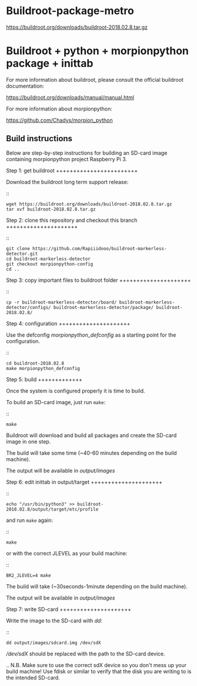 # Buildroot-package-metro

https://buildroot.org/downloads/buildroot-2018.02.8.tar.gz

Buildroot + python + morpionpython package + inittab
=================================

For more information about buildroot, please consult the official buildroot
documentation:

https://buildroot.org/downloads/manual/manual.html

For more information about morpionpython:

https://github.com/Chadys/morpion_python

Build instructions
------------------

Below are step-by-step instructions for building an SD-card image containing
morpionpython project Raspberry Pi 3.

Step 1: get buildroot
++++++++++++++++++++++++

Download the buildroot long term support release:

::

    wget https://buildroot.org/downloads/buildroot-2018.02.8.tar.gz
    tar xvf buildroot-2018.02.8.tar.gz

Step 2: clone this repository and checkout this branch
+++++++++++++++++++++

::

    git clone https://github.com/Rapiiidooo/buildroot-markerless-detector.git
    cd buildroot-markerless-detector
    git checkout morpionpython-config
    cd ..


Step 3: copy important files to buildroot folder
+++++++++++++++++++++

::

	cp -r buildroot-markerless-detector/board/ buildroot-markerless-detector/configs/ buildroot-markerless-detector/package/ buildroot-2018.02.8/


Step 4: configuration
+++++++++++++++++++++

Use the defconfig *morpionpython_defconfig* as a starting
point for the configuration.

::

    cd buildroot-2018.02.8
    make morpionpython_defconfig

Step 5: build
+++++++++++++

Once the system is configured properly it is time to build.

To build an SD-card image, just run ``make``:

::

    make

Buildroot will download and build all packages and create the SD-card image
in one step.

The build will take some time (~40-60 minutes depending on the build machine).

The output will be available in *output/images*

Step 6: edit inittab in output/target
+++++++++++++++++++++

::

	echo "/usr/bin/python3" >> buildroot-2018.02.8/output/target/etc/profile

and run ``make`` again:

::

	make

or with the correct JLEVEL as your build machine: 

::

	BR2_JLEVEL=4 make

The build will take (~30seconds-1minute depending on the build machine).

The output will be available in *output/images*

Step 7: write SD-card
+++++++++++++++++++++

Write the image to the SD-card with *dd*:

::

    dd output/images/sdcard.img /dev/sdX

*/dev/sdX* should be replaced with the path to the SD-card device.

.. N.B.
    Make sure to use the correct sdX device so you don't mess up your
    build machine! Use fdisk or similar to verify that the disk you are
    writing to is the intended SD-card.
